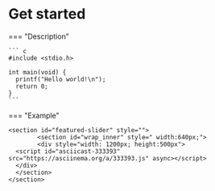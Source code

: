 # Get started

=== "Description"

    ``` c
    #include <stdio.h>

    int main(void) {
      printf("Hello world!\n");
      return 0;
    }
    ```

=== "Example"

	<section id="featured-slider" style="">
			<section id="wrap_inner" style=" width:640px;">
			<div style="width: 1200px; height:500px">
      <script id="asciicast-333393" src="https://asciinema.org/a/333393.js" async></script>
      </div>
      </section>						
	</section>

    
    



